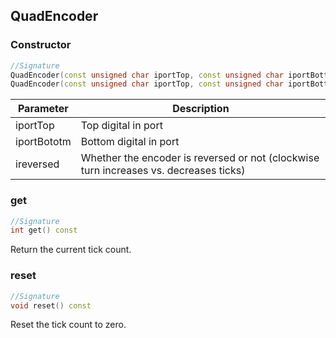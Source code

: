 ## QuadEncoder

### Constructor

```c++
//Signature
QuadEncoder(const unsigned char iportTop, const unsigned char iportBottom)
QuadEncoder(const unsigned char iportTop, const unsigned char iportBottom, const bool ireversed)
```

Parameter | Description
----------|------------
iportTop | Top digital in port
iportBototm | Bottom digital in port
ireversed | Whether the encoder is reversed or not (clockwise turn increases vs. decreases ticks)

### get

```c++
//Signature
int get() const
```

Return the current tick count.

### reset

```c++
//Signature
void reset() const
```

Reset the tick count to zero.
